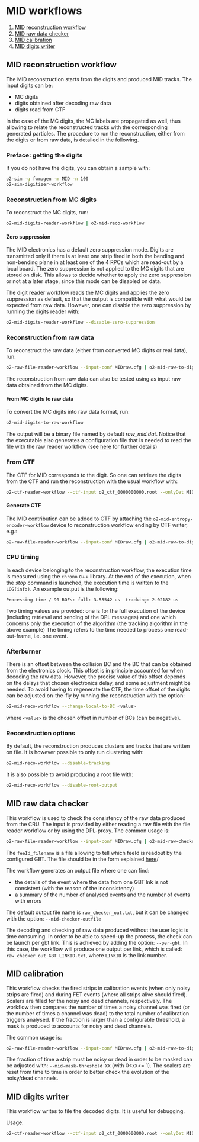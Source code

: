 <!-- doxy
\page refMUONMIDWorkflow MID Workflow
/doxy -->

# MID workflows

1. [MID reconstruction workflow](#mid-reconstruction-workflow)
2. [MID raw data checker](#mid-raw-data-checker)
3. [MID calibration](#mid-calibration)
4. [MID digits writer](#mid-digits-writer)

## MID reconstruction workflow

The MID reconstruction starts from the digits and produced MID tracks.
The input digits can be:

- MC digits
- digits obtained after decoding raw data
- digits read from CTF

In the case of the MC digits, the MC labels are propagated as well, thus allowing to relate the reconstructed tracks with the corresponding generated particles.
The procedure to run the reconstruction, either from the digits or from raw data, is detailed in the following.

### Preface: getting the digits

If you do not have the digits, you can obtain a sample with:

```bash
o2-sim -g fwmugen -m MID -n 100
o2-sim-digitizer-workflow
```

### Reconstruction from MC digits

To reconstruct the MC digits, run:

```bash
o2-mid-digits-reader-workflow | o2-mid-reco-workflow
```

#### Zero suppression

The MID electronics has a default zero suppression mode. Digits are transmitted only if there is at least one strip fired in both the bending and non-bending plane in at least one of the 4 RPCs which are read-out by a local board.
The zero suppression is not applied to the MC digits that are stored on disk.
This allows to decide whether to apply the zero suppression or not at a later stage, since this mode can be disabled on data.

The digit reader workflow reads the MC digits and applies the zero suppression as default, so that the output is compatible with what would be expected from raw data.
However, one can disable the zero suppression by running the digits reader with:

```bash
o2-mid-digits-reader-workflow --disable-zero-suppression
```

### Reconstruction from raw data

To reconstruct the raw data (either from converted MC digits or real data), run:

```bash
o2-raw-file-reader-workflow --input-conf MIDraw.cfg | o2-mid-raw-to-digits-workflow | o2-mid-reco-workflow --disable-mc
```

The reconstruction from raw data can also be tested using as input raw data obtained from the MC digits.

#### From MC digits to raw data

To convert the MC digits into raw data format, run:

```bash
o2-mid-digits-to-raw-workflow
```

The output will be a binary file named by default *raw_mid.dat*.
Notice that the executable also generates a configuration file that is needed to read the file with the raw reader workflow (see [here](../../../Raw/README.md) for further details)

### From CTF

The CTF for MID corresponds to the digit.
So one can retrieve the digits from the CTF and run the reconstruction with the usual workflow with:

```bash
o2-ctf-reader-workflow --ctf-input o2_ctf_0000000000.root --onlyDet MID | o2-mid-reco-workflow --disable-mc
```

#### Generate CTF

The MID contribution can be added to CTF by attaching the `o2-mid-entropy-encoder-workflow` device to reconstruction workflow ending by CTF writer, e.g.:

```bash
o2-raw-file-reader-workflow --input-conf MIDraw.cfg | o2-mid-raw-to-digits-workflow | o2-mid-entropy-encoder-workflow | o2-ctf-writer-workflow
```

### CPU timing

In each device belonging to the reconstruction workflow, the execution time is measured using the `chrono` c++ library.
At the end of the execution, when the *stop* command is launched, the execution time is written to the `LOG(info)`.
An example output is the following:

```less
Processing time / 90 ROFs: full: 3.55542 us  tracking: 2.02182 us
```

Two timing values are provided: one is for the full execution of the device (including retrieval and sending of the DPL messages) and one which concerns only the execution of the algorithm (the tracking algorithm in the above example)
The timing refers to the time needed to process one read-out-frame, i.e. one event.

### Afterburner

There is an offset between the collision BC and the BC that can be obtained from the electronics clock.
This offset is in principle accounted for when decoding the raw data.
However, the precise value of this offset depends on the delays that chosen electronics delay, and some adjustment might be needed.
To avoid having to regenerate the CTF, the time offset of the digits can be adjusted on-the-fly by running the reconstruction with the option:

```bash
o2-mid-reco-workflow --change-local-to-BC <value>
```

where `<value>` is the chosen offset in number of BCs (can be negative).

### Reconstruction options

By default, the reconstruction produces clusters and tracks that are written on file.
It is however possible to only run clustering with:

```bash
o2-mid-reco-workflow --disable-tracking
```

It is also possible to avoid producing a root file with:

```bash
o2-mid-reco-workflow --disable-root-output
```

## MID raw data checker

This workflow is used to check the consistency of the raw data produced from the CRU.
The input is provided by either reading a raw file with the file reader workflow or by using the DPL-proxy.
The common usage is:

```bash
o2-raw-file-reader-workflow --input-conf MIDraw.cfg | o2-mid-raw-checker-workflow --feeId-config-file "feeId_filename"
```

The `feeId_filename` is a file allowing to tell which feeId is readout by the configured GBT.
The file should be in the form explained [here](../Raw/README.md)/

The workflow generates an output file where one can find:

- the details of the event where the data from one GBT lnk is not consistent (with the reason of the inconsistency)
- a summary of the number of analysed events and the number of events with errors

The default output file name is `raw_checker_out.txt`, but it can be changed with the option: `--mid-checker-outfile`

The decoding and checking of raw data produced without the user logic is time consuming.
In order to be able to speed-up the process, the check can be launch per gbt link.
This is achieved by adding the option: `--per-gbt`.
In this case, the workflow will produce one output per link, which is called: `raw_checker_out_GBT_LINKID.txt`, where `LINKID` is the link number.

## MID calibration

This workflow checks the fired strips in calibration events (when only noisy strips are fired) and during FET events (where all strips alive should fired).
Scalers are filled for the noisy and dead channels, respectively.
The workflow then compares the number of times a noisy channel was fired (or the number of times a channel was dead) to the total number of calibration triggers analysed.
If the fraction is larger than a configurable threshold, a mask is produced to accounts for noisy and dead channels.

The common usage is:

```bash
o2-raw-file-reader-workflow --input-conf MIDraw.cfg | o2-mid-raw-to-digits-workflow | o2-mid-calibration-workflow
```

The fraction of time a strip must be noisy or dead in order to be masked can be adjusted with: `--mid-mask-threshold XX` (with 0<`XX`<= 1).
The scalers are reset from time to time in order to better check the evolution of the noisy/dead channels.

## MID digits writer

This workflow writes to file the decoded digits.
It is useful for debugging.

Usage:

```bash
o2-ctf-reader-workflow --ctf-input o2_ctf_0000000000.root --onlyDet MID | o2-mid-decoded-digits-writer-workflow
```
